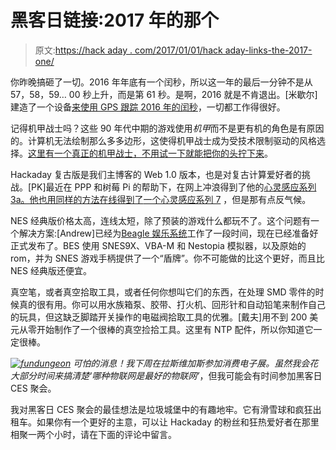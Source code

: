 # 黑客日链接:2017 年的那个

> 原文:[https://hack aday . com/2017/01/01/hack aday-links-the-2017-one/](https://hackaday.com/2017/01/01/hackaday-links-the-2017-one/)

你昨晚搞砸了一切。2016 年年底有一个闰秒，所以这一年的最后一分钟不是从 57，58，59… 00 秒上升，而是第 61 秒。是啊，2016 就是不肯退出。[米歇尔]建造了一个设备[来使用 GPS 跟踪 2016 年的闰秒](https://hackaday.io/project/19200-capturing-2016s-leap-second)，一切都工作得很好。

记得机甲战士吗？这些 90 年代中期的游戏使用*机甲*而不是更有机的角色是有原因的。计算机无法绘制那么多多边形，这使得机甲战士成为受技术限制驱动的风格选择。[这里有一个真正的机甲战士，不用试一下就能把你的头拧下来](http://phys.org/news/2016-12-avatar-style-korean-robot-baby.html)。

Hackaday 复古版是我们主博客的 Web 1.0 版本，也是对复古计算爱好者的挑战。[PK]最近在 PPP 和树莓 Pi 的帮助下，在网上冲浪得到了他的[心灵感应系列 3a。他也用同样的方法在线得到了](https://dqydj.com/connect-psion-series-3a-internet/)[一个心灵感应系列 7](https://hackaday.com/wp-content/uploads/2017/01/series7.jpg) ，但是那有点反气候。

NES 经典版价格太高，连线太短，除了预装的游戏什么都玩不了。这个问题有一个解决方案:[Andrew]已经为[Beagle 娱乐系统](https://hackaday.io/project/3913-beagle-entertainment-system)工作了一段时间，现在已经准备好正式发布了。BES 使用 SNES9X、VBA-M 和 Nestopia 模拟器，以及原始的 rom，并为 SNES 游戏手柄提供了一个“盾牌”。你不可能做的比这个更好，而且比 NES 经典版还便宜。

真空笔，或者真空拾取工具，或者任何你想叫它们的东西，在处理 SMD 零件的时候真的很有用。你可以用水族箱泵、胶带、打火机、回形针和自动铅笔来制作自己的玩具，但这缺乏脚踏开关操作的电磁阀拾取工具的优雅。[戴夫]用不到 200 美元从零开始制作了一个很棒的真空捡拾工具。这里有 NTP 配件，所以你知道它一定很棒。

*[![fundungeon](../Images/d2a4ad16ff4fe043064f9ddd38447557.png)](https://hackaday.com/wp-content/uploads/2017/01/fundungeon.jpg) 可怕的消息！*我下周在拉斯维加斯参加消费电子展。虽然我会花大部分时间来搞清楚*‘哪种物联网是最好的物联网’*，但我可能会有时间参加黑客日 CES 聚会。

我对黑客日 CES 聚会的最佳想法是垃圾城堡中的有趣地牢。它有滑雪球和疯狂出租车。如果你有一个更好的主意，可以让 Hackaday 的粉丝和狂热爱好者在那里相聚一两个小时，请在下面的评论中留言。